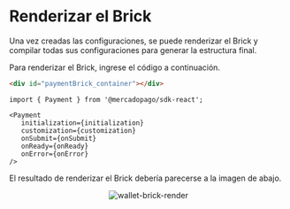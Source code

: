 # Renderizar el Brick

Una vez creadas las configuraciones, se puede renderizar el Brick y compilar todas sus configuraciones para generar la estructura final.

Para renderizar el Brick, ingrese el código a continuación.

```html
<div id="paymentBrick_container"></div>
```

```react-jsx
import { Payment } from '@mercadopago/sdk-react';

<Payment
   initialization={initialization}
   customization={customization}
   onSubmit={onSubmit}
   onReady={onReady}
   onError={onError}
/>
```

El resultado de renderizar el Brick debería parecerse a la imagen de abajo.

<center>

![wallet-brick-render](checkout-bricks/wallet-brick-render-es.png)

</center>